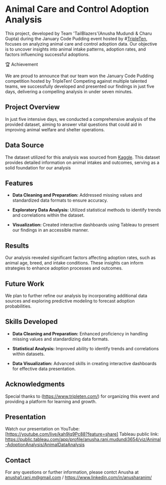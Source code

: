 # Animal Care and Control Adoption Analysis

This project, developed by Team 'TailBlazers'(Anusha Mudundi & Charu Gupta) during the January Code Pudding event hosted by #[TripleTen](https://www.tripleten.com/), focuses on analyzing animal care and control adoption data. Our objective is to uncover insights into animal intake patterns, adoption rates, and factors influencing successful adoptions.

🏆 Achievement

We are proud to announce that our team won the January Code Pudding competition hosted by TripleTen! Competing against multiple talented teams, we successfully developed and presented our findings in just five days, delivering a compelling analysis in under seven minutes.

## Project Overview

In just five intensive days, we conducted a comprehensive analysis of the provided dataset, aiming to answer vital questions that could aid in improving animal welfare and shelter operations.

## Data Source

The dataset utilized for this analysis was sourced from [Kaggle](https://www.kaggle.com/). This dataset provides detailed information on animal intakes and outcomes, serving as a solid foundation for our analysis

## Features

- **Data Cleaning and Preparation:** Addressed missing values and standardized data formats to ensure accuracy.

- **Exploratory Data Analysis:** Utilized statistical methods to identify trends and correlations within the dataset.

- **Visualization:** Created interactive dashboards using Tableau to present our findings in an accessible manner.

## Results

Our analysis revealed significant factors affecting adoption rates, such as animal age, breed, and intake conditions. These insights can inform strategies to enhance adoption processes and outcomes.

## Future Work

We plan to further refine our analysis by incorporating additional data sources and exploring predictive modeling to forecast adoption probabilities.

## Skills Developed

- **Data Cleaning and Preparation:** Enhanced proficiency in handling missing values and standardizing data formats.

- **Statistical Analysis:** Improved ability to identify trends and correlations within datasets.

- **Data Visualization:** Advanced skills in creating interactive dashboards for effective data presentation.

## Acknowledgments

Special thanks to (https://www.tripleten.com/) for organizing this event and providing a platform for learning and growth.

## Presentation

Watch our presentation on YouTube: [https://youtube.com/live/kah9Iq9Pc88?feature=share]
Tableau public link: https://public.tableau.com/app/profile/anusha.rani.mudundi3654/viz/Animal-AdoptionAnalysis/AnimalDataAnalysis


## Contact 

For any questions or further information, please contct Anusha at anusha1.rani.m@gmail.com /
https://www.linkedin.com/in/anusharanim/


